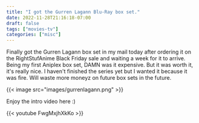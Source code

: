 ```yaml
---
title: "I got the Gurren Lagann Blu-Ray box set."
date: 2022-11-28T21:16:18-07:00
draft: false
tags: ["movies-tv"]
categories: ["misc"]
---
```


Finally got the Gurren Lagann box set in my mail today after ordering it on the RightStufAnime Black Friday sale and waiting a week for it to arrive. Being my first Aniplex box set, DAMN was it expensive. But it was worth it, it's really nice. I haven't finished the series yet but I wanted it because it was fire. Will waste more moneyz on future box sets in the future.

{{< image src="images/gurrenlagann.png" >}}

Enjoy the intro video here :)   

{{< youtube FwgMxjhXkKo >}}